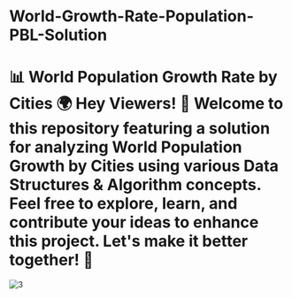 # World-Growth-Rate-Population-PBL-Solution
# 📊 World Population Growth Rate by Cities 🌍    Hey Viewers! 👋 Welcome to this repository featuring a solution for analyzing **World Population Growth by Cities** using various **Data Structures &amp; Algorithm** concepts. Feel free to explore, learn, and contribute your ideas to enhance this project. Let's make it better together! 🚀
![3](https://github.com/user-attachments/assets/8db13fca-5c57-4b2e-a79d-e525ac7e6f0b)

